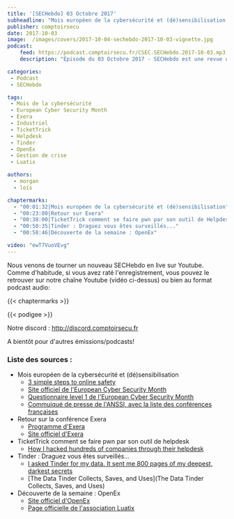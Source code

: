 ```yaml
---
title: '[SECHebdo] 03 Octobre 2017'
subheadline: "Mois européen de la cybersécurité et (dé)sensibilisation, Conf. Exera, TricketTrick, Tinder, OpenEX, etc."
publisher: comptoirsecu
date: 2017-10-03
image:  /images/covers/2017-10-04-sechebdo-2017-10-03-vignette.jpg
podcast:
    feed: https://podcast.comptoirsecu.fr/CSEC.SECHebdo.2017-10-03.mp3
    description: "Épisode du 03 Octobre 2017 - SECHebdo est une revue de l'actualité cybersécurité réalisé en live sur Youtube, généralement le mardi soir."

categories:
 - Podcast
 - SECHebdo

tags:
 - Mois de la cybersécurité
 - European Cyber Security Month
 - Exera
 - Industriel
 - TicketTrick
 - Helpdesk
 - Tinder
 - OpenEx
 - Gestion de crise
 - Luatix

authors:
  - morgan
  - lois

chaptermarks:
  - "00:01:32|Mois européen de la cybersécurité et (dé)sensibilisation"
  - "00:23:00|Retour sur Exera"
  - "00:38:00|TicketTrick comment se faire pwn par son outil de Helpdesk"
  - "00:50:35|Tinder : Draguez vous êtes surveillés..."
  - "00:58:46|Découverte de la semaine : OpenEx"

video: "ewT7VuoVEvg"
---
```


Nous venons de tourner un nouveau SECHebdo en live sur Youtube. Comme d'habitude, si vous avez raté l'enregistrement, vous pouvez le retrouver sur notre chaîne Youtube (vidéo ci-dessus) ou bien au format podcast audio:

{{< chaptermarks >}}

{{< podigee >}}

Notre discord : <http://discord.comptoirsecu.fr>

A bientôt pour d'autres émissions/podcasts!

### Liste des sources :

* Mois européen de la cybersécurité et (dé)sensibilisation
    * [3 simple steps to online safety](https://nakedsecurity.sophos.com/2017/10/02/3-simple-steps-to-online-safety/)
    * [Site officiel de l'European Cyber Security Month](https://cybersecuritymonth.eu/)
    * [Questionnaire level 1 de l'European Cyber Security Month](https://cybersecuritymonth.eu/references/quiz-demonstration/fr/security/level-1)
    * [Commuiqué de presse de l'ANSSI, avec la liste des conférences françaises](https://www.ssi.gouv.fr/uploads/2017/10/communique-presse_mois_europeen_de_la_cybersecurite_2017.pdf)
* Retour sur la conférence Exera
    * [Programme d'Exera](https://ufile.io/kjss5)
    * [Site officiel d'Exera](http://www.exera.com/)
* TicketTrick comment se faire pwn par son outil de helpdesk
    * [How I hacked hundreds of companies through their helpdesk](https://medium.freecodecamp.org/how-i-hacked-hundreds-of-companies-through-their-helpdesk-b7680ddc2d4c)
* Tinder : Draguez vous êtes surveillés...
    * [I asked Tinder for my data. It sent me 800 pages of my deepest, darkest secrets](https://www.theguardian.com/technology/2017/sep/26/tinder-personal-data-dating-app-messages-hacked-sold)
    * [The Data Tinder Collects, Saves, and Uses](The Data Tinder Collects, Saves, and Uses)
* Découverte de la semaine : OpenEx
    * [Site officiel d'OpenEx](https://www.openex.io/en/)
    * [Page officielle de l'association Luatix](http://www.luatix.org/fr/)
